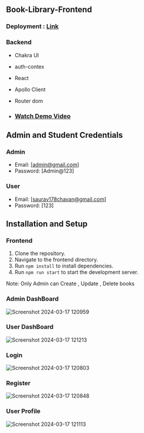 ## Book-Library-Frontend

### Deployment : <a href="https://book-library-saurav01.netlify.app/">Link</a>

### Backend
- Chakra UI
- auth-contex
- React
- Apollo Client
- Router dom

- ### [Watch Demo Video]()

## Admin and Student Credentials

### Admin

- Email: [admin@gmail.com]
- Password: [Admin@123]

### User

- Email: [saurav178chavan@gmail.com]
- Password: [123]

## Installation and Setup

### Frontend

1. Clone the repository.
2. Navigate to the frontend directory.
3. Run `npm install` to install dependencies.
5. Run `npm run start` to start the development server.

Note: Only Admin can Create , Update , Delete books

### Admin DashBoard

![Screenshot 2024-03-17 120959](https://github.com/Saurav9284/Book-Library-Frontend/assets/135011685/6129a862-bca8-4aa5-a450-c9c9bdf74819)

### User DashBoard

![Screenshot 2024-03-17 121213](https://github.com/Saurav9284/Book-Library-Frontend/assets/135011685/b8121e27-8848-41a9-8124-a0f9ce0e1ff0)


### Login

![Screenshot 2024-03-17 120803](https://github.com/Saurav9284/Book-Library-Frontend/assets/135011685/f058a498-002e-468c-8667-4a8189eb697b)

### Register

![Screenshot 2024-03-17 120848](https://github.com/Saurav9284/Book-Library-Frontend/assets/135011685/9b7453ce-56fa-4e02-8fc3-3e727413ad72)

### User Profile

![Screenshot 2024-03-17 121113](https://github.com/Saurav9284/Book-Library-Frontend/assets/135011685/4b00ec17-d120-4e3b-bcc8-3a23d316ae58)









